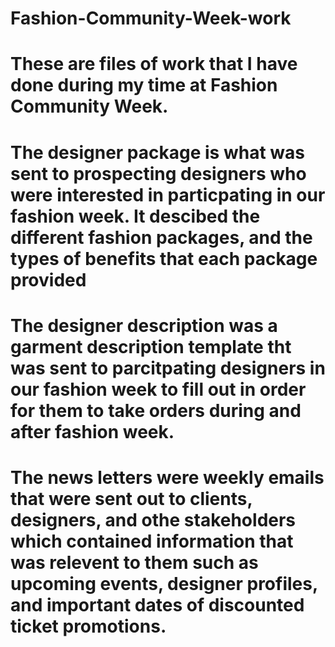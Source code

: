 # Fashion-Community-Week-work
# These are files of work that I have done during my time at Fashion Community Week. 
# The designer package is what was sent to prospecting designers who were interested in particpating in our fashion week. It descibed the different fashion packages, and the types of benefits that each package provided
# The designer description was a garment description template tht was sent to parcitpating designers in our fashion week to fill out in order for them to take orders during and after fashion week.
# The news letters were weekly emails that were sent out to clients, designers, and othe stakeholders which contained information that was relevent to them such as upcoming events, designer profiles, and important dates of discounted ticket promotions.
